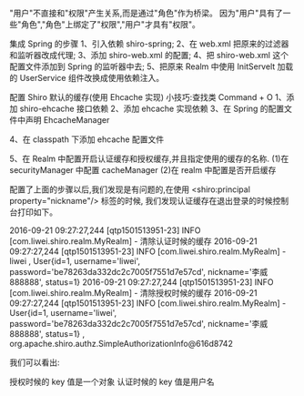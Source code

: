 #

"用户"不直接和"权限"产生关系,而是通过"角色"作为桥梁。
因为"用户"具有了一些"角色","角色"上绑定了"权限","用户"才具有"权限"。


集成 Spring 的步骤
1、引入依赖 shiro-spring;
2、在 web.xml 把原来的过滤器和监听器改成代理;
3、添加 shiro-web.xml 的配置;
4、把 shiro-web.xml 这个配置文件添加到 Spring 的监听器中去;
5、把原来 Realm 中使用 InitServelt 加载的 UserService 组件改换成使用依赖注入。

配置 Shiro 默认的缓存(使用 Ehcache 实现)
小技巧:查找类 Command + O
1、添加 shiro-ehcache 接口依赖
2、添加 ehcache 实现依赖
3、在 Spring 的配置文件中声明 EhcacheManager
<!-- 配置缓存相关 -->
<bean id="ehCacheManager" class="org.apache.shiro.cache.ehcache.EhCacheManager"></bean>
4、在 classpath 下添加 ehcache 配置文件

5、在 Realm 中配置开启认证缓存和授权缓存,并且指定使用的缓存的名称.
(1)在 securityManager 中配置 cacheManager
<property name="cacheManager" ref="ehCacheManager"/>
(2)在 realm 中配置是否开启缓存
<!-- 配置缓存相关 -->
<property name="cachingEnabled" value="true"/>
<!-- 开启认证缓存-->
<property name="authenticationCachingEnabled" value="true"/>
<!-- 指定认证缓存的名字(与 ehcache.xml 中声明的相同) -->
<property name="authenticationCacheName" value="shiro-authenticationCache"/>
<!--开启授权缓存-->
<property name="authorizationCachingEnabled" value="true"/>
<!-- 指定授权缓存的名字(与 ehcache.xml 中声明的相同) -->
<property name="authorizationCacheName" value="shiro-authorizationCache"/>

配置了上面的步骤以后,我们发现是有问题的,在使用 <shiro:principal property="nickname"/> 标签的时候,
我们发现认证缓存在退出登录的时候控制台打印如下。

2016-09-21 09:27:27,244 [qtp1501513951-23] INFO  [com.liwei.shiro.realm.MyRealm] - 清除认证时候的缓存
2016-09-21 09:27:27,244 [qtp1501513951-23] INFO  [com.liwei.shiro.realm.MyRealm] - liwei , User{id=1, username='liwei', password='be78263da332dc2c7005f7551d7e57cd', nickname='李威888888', status=1}
2016-09-21 09:27:27,244 [qtp1501513951-23] INFO  [com.liwei.shiro.realm.MyRealm] - 清除授权时候的缓存
2016-09-21 09:27:27,244 [qtp1501513951-23] INFO  [com.liwei.shiro.realm.MyRealm] - User{id=1, username='liwei', password='be78263da332dc2c7005f7551d7e57cd', nickname='李威888888', status=1} , org.apache.shiro.authz.SimpleAuthorizationInfo@616d8742


我们可以看出:

授权时候的 key 值是一个对象
认证时候的 key 值是用户名